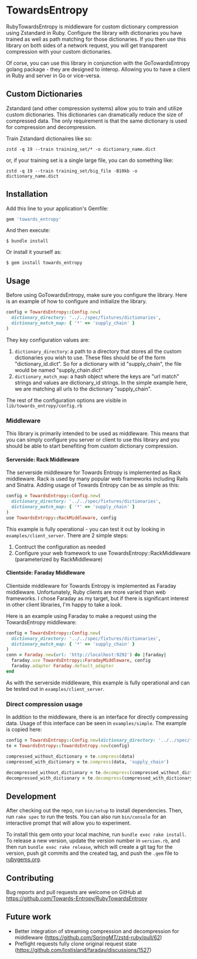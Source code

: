 # TowardsEntropy

RubyTowardsEntropy is middleware for custom dictionary compression using Zstandard in Ruby. Configure the library with dictionaries you have trained as well as path matching for those dictionaries. If you then use this library on both sides of a network request, you will get transparent compression with your custom dictionaries.

Of corse, you can use this library in conjunction with the GoTowardsEntropy golang package - they are designed to interop. Allowing you to have a client in Ruby and server in Go or vice-versa.

## Custom Dictionaries

Zstandard (and other compression systems) allow you to train and utilize custom dictionaries. This dictionaries can dramatically reduce the size of compressed data. The only requirement is that the same dictionary is used for compression and decompression.

Train Zstandard dictionaires like so:

`zstd -q 19 --train training_set/* -o dictionary_name.dict`

or, if your training set is a single large file, you can do something like:

`zstd -q 19 --train training_set/big_file -B10kb -o dictionary_name.dict`

## Installation

Add this line to your application's Gemfile:

```ruby
gem 'towards_entropy'
```

And then execute:

    $ bundle install

Or install it yourself as:

    $ gem install towards_entropy

## Usage

Before using GoTowardsEntropy, make sure you configure the library. Here is an example of how to configure and initialize the library.

```ruby
config = TowardsEntropy::Config.new(
  dictionary_directory: '../../spec/fixtures/dictionaries',
  dictionary_match_map: { '*' => 'supply_chain' }
)
```

They key configuration values are:
1. `dictionary_directory`: a path to a directory that stores all the custom dictionaries you wish to use. These files should be of the form "dictionary_id.dict". So for a dictionary with id "supply_chain", the file would be named "supply_chain.dict"
2. `dictionary_match_map`: a hash object where the keys are "url match" strings and values are dictionary_id strings. In the simple example here, we are matching all urls to the dictionary "supply_chain".

The rest of the configuration options are visible in `lib/towards_entropy/config.rb`

### Middleware

This library is primarily intended to be used as middleware. This means that you can simply configure you server or client to use this library and you should be able to start benefiting from custom dictionary compression.

#### Serverside: Rack Middleware

The serverside middleware for Towards Entropy is implemented as Rack middleware. Rack is used by many popular web frameworks including Rails and Sinatra. Adding usage of Towards Entropy can be as simple as this:

```ruby
config = TowardsEntropy::Config.new(
  dictionary_directory: '../../spec/fixtures/dictionaries',
  dictionary_match_map: { '*' => 'supply_chain' }
)
use TowardsEntropy::RackMiddleware, config
```

This example is fully operational - you can test it out by looking in `examples/client_server`. There are 2 simple steps:

1. Contruct the configuration as needed
2. Configure your web framework to use TowardsEntropy::RackMiddleware (parameterized by RackMiddleware)

#### Clientside: Faraday Middleware

Clientside middleware for Towards Entropy is implemented as Faraday middleware. Unfortunately, Ruby clients are more varied than web frameworks. I chose Faraday as my target, but if there is significant interest in other client libraries, I'm happy to take a look.

Here is an example using Faraday to make a request using the TowardsEntropy middleware:

```ruby
config = TowardsEntropy::Config.new(
  dictionary_directory: '../../spec/fixtures/dictionaries',
  dictionary_match_map: { '*' => 'supply_chain' }
)
conn = Faraday.new(url: 'http://localhost:9292') do |faraday|
  faraday.use TowardsEntropy::FaradayMiddleware, config
  faraday.adapter Faraday.default_adapter
end
```

As with the serverside middleware, this example is fully operational and can be tested out in `examples/client_server`.

### Direct compression usage

In addition to the middleware, there is an interface for directly compressing data. Usage of this interface can be seen in `examples/simple`. The example is copied here:

```ruby
config = TowardsEntropy::Config.new(dictionary_directory: '../../spec/fixtures/dictionaries')
te = TowardsEntropy::TowardsEntropy.new(config)

compressed_without_dictionary = te.compress(data)
compressed_with_dictionary = te.compress(data, 'supply_chain')

decompressed_without_dictionary = te.decompress(compressed_without_dictionary)
decompressed_with_dictionary = te.decompress(compressed_with_dictionary, 'supply_chain')
```


## Development

After checking out the repo, run `bin/setup` to install dependencies. Then, run `rake spec` to run the tests. You can also run `bin/console` for an interactive prompt that will allow you to experiment.

To install this gem onto your local machine, run `bundle exec rake install`. To release a new version, update the version number in `version.rb`, and then run `bundle exec rake release`, which will create a git tag for the version, push git commits and the created tag, and push the `.gem` file to [rubygems.org](https://rubygems.org).

## Contributing

Bug reports and pull requests are welcome on GitHub at https://github.com/Towards-Entropy/RubyTowardsEntropy

## Future work

* Better integration of streaming compression and decompression for middleware (https://github.com/SpringMT/zstd-ruby/pull/62)
* Preflight requests fully clone original request state (https://github.com/lostisland/faraday/discussions/1527)
